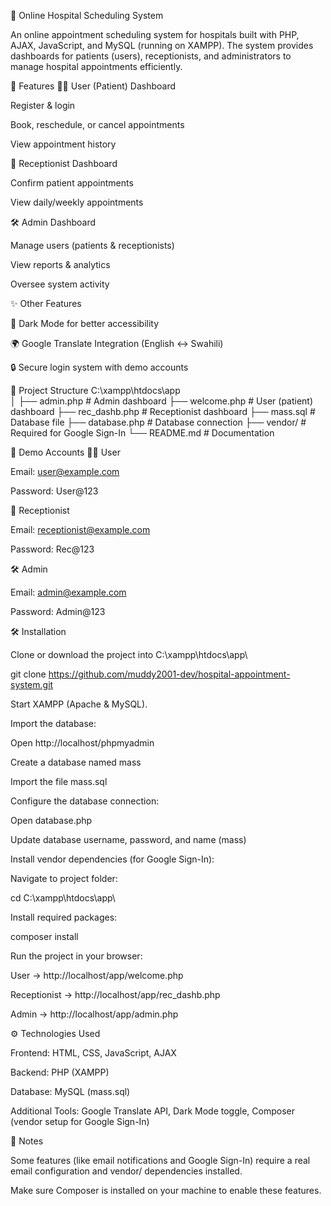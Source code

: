 🏥 Online Hospital Scheduling System

An online appointment scheduling system for hospitals built with PHP, AJAX, JavaScript, and MySQL (running on XAMPP).
The system provides dashboards for patients (users), receptionists, and administrators to manage hospital appointments efficiently.

🚀 Features
👨‍⚕️ User (Patient) Dashboard

Register & login

Book, reschedule, or cancel appointments

View appointment history

🧾 Receptionist Dashboard

Confirm patient appointments

View daily/weekly appointments

🛠️ Admin Dashboard

Manage users (patients & receptionists)

View reports & analytics

Oversee system activity

✨ Other Features

🌙 Dark Mode for better accessibility

🌍 Google Translate Integration (English ↔ Swahili)

🔒 Secure login system with demo accounts

📂 Project Structure
C:\xampp\htdocs\app\
│
├── admin.php          # Admin dashboard
├── welcome.php        # User (patient) dashboard
├── rec_dashb.php      # Receptionist dashboard
├── mass.sql           # Database file
├── database.php       # Database connection
├── vendor/            # Required for Google Sign-In
└── README.md          # Documentation

🔑 Demo Accounts
👨‍⚕️ User

Email: user@example.com

Password: User@123

🧾 Receptionist

Email: receptionist@example.com

Password: Rec@123

🛠️ Admin

Email: admin@example.com

Password: Admin@123

🛠️ Installation

Clone or download the project into C:\xampp\htdocs\app\

git clone https://github.com/muddy2001-dev/hospital-appointment-system.git


Start XAMPP (Apache & MySQL).

Import the database:

Open http://localhost/phpmyadmin

Create a database named mass

Import the file mass.sql

Configure the database connection:

Open database.php

Update database username, password, and name (mass)

Install vendor dependencies (for Google Sign-In):

Navigate to project folder:

cd C:\xampp\htdocs\app\


Install required packages:

composer install


Run the project in your browser:

User → http://localhost/app/welcome.php

Receptionist → http://localhost/app/rec_dashb.php

Admin → http://localhost/app/admin.php

⚙️ Technologies Used

Frontend: HTML, CSS, JavaScript, AJAX

Backend: PHP (XAMPP)

Database: MySQL (mass.sql)

Additional Tools: Google Translate API, Dark Mode toggle, Composer (vendor setup for Google Sign-In)

📌 Notes

Some features (like email notifications and Google Sign-In) require a real email configuration and vendor/ dependencies installed.

Make sure Composer is installed on your machine to enable these features.
